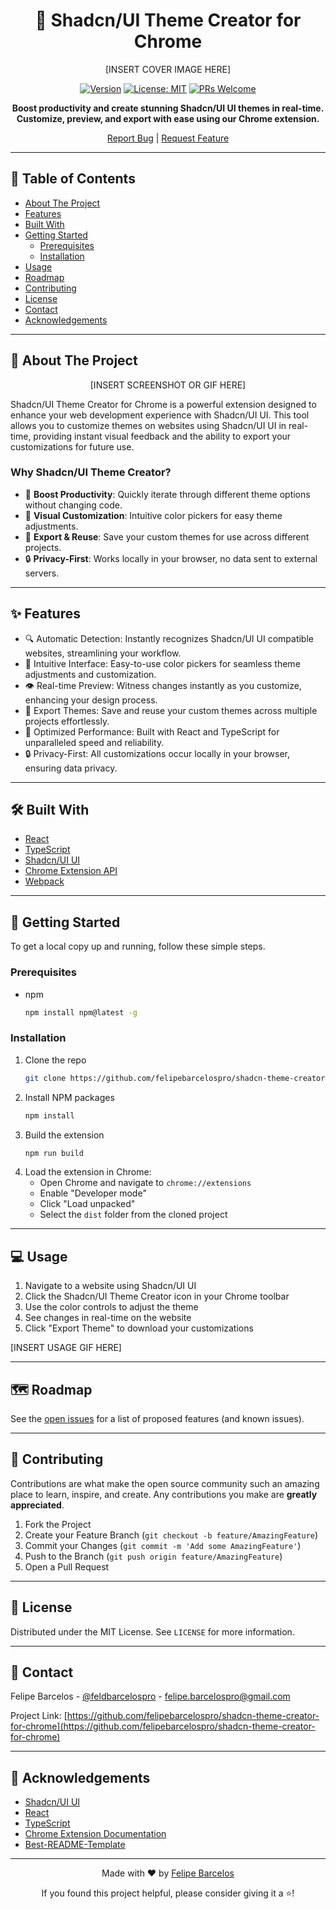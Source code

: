 <div align="center">

# 🎨 Shadcn/UI Theme Creator for Chrome

[INSERT COVER IMAGE HERE]

[![Version](https://img.shields.io/badge/version-1.0.0-blue.svg?cacheSeconds=2592000)](https://github.com/felipebarcelospro/shadcn-theme-creator-for-chrome)
[![License: MIT](https://img.shields.io/badge/License-MIT-yellow.svg)](https://opensource.org/licenses/MIT)
[![PRs Welcome](https://img.shields.io/badge/PRs-welcome-brightgreen.svg?style=flat-square)](http://makeapullrequest.com)

**Boost productivity and create stunning Shadcn/UI UI themes in real-time. Customize, preview, and export with ease using our Chrome extension.**

[Report Bug](https://github.com/felipebarcelospro/shadcn-theme-creator-for-chrome/issues) | [Request Feature](https://github.com/felipebarcelospro/shadcn-theme-creator-for-chrome/issues)

</div>

---

## 📖 Table of Contents

- [About The Project](#-about-the-project)
- [Features](#-features)
- [Built With](#-built-with)
- [Getting Started](#-getting-started)
  - [Prerequisites](#prerequisites)
  - [Installation](#installation)
- [Usage](#-usage)
- [Roadmap](#-roadmap)
- [Contributing](#-contributing)
- [License](#-license)
- [Contact](#-contact)
- [Acknowledgements](#-acknowledgements)

---

## 🌟 About The Project

<div align="center">

[INSERT SCREENSHOT OR GIF HERE]

</div>

Shadcn/UI Theme Creator for Chrome is a powerful extension designed to enhance your web development experience with Shadcn/UI UI. This tool allows you to customize themes on websites using Shadcn/UI UI in real-time, providing instant visual feedback and the ability to export your customizations for future use.

### Why Shadcn/UI Theme Creator?

- 🚀 **Boost Productivity**: Quickly iterate through different theme options without changing code.
- 🎨 **Visual Customization**: Intuitive color pickers for easy theme adjustments.
- 💾 **Export & Reuse**: Save your custom themes for use across different projects.
- 🔒 **Privacy-First**: Works locally in your browser, no data sent to external servers.

---

## ✨ Features

- 🔍 Automatic Detection: Instantly recognizes Shadcn/UI UI compatible websites, streamlining your workflow.
- 🎨 Intuitive Interface: Easy-to-use color pickers for seamless theme adjustments and customization.
- 👁️ Real-time Preview: Witness changes instantly as you customize, enhancing your design process.
- 💾 Export Themes: Save and reuse your custom themes across multiple projects effortlessly.
- 🚀 Optimized Performance: Built with React and TypeScript for unparalleled speed and reliability.
- 🔒 Privacy-First: All customizations occur locally in your browser, ensuring data privacy.

---

## 🛠 Built With

- [React](https://reactjs.org/)
- [TypeScript](https://www.typescriptlang.org/)
- [Shadcn/UI UI](https://ui.shadcn.com/)
- [Chrome Extension API](https://developer.chrome.com/docs/extensions/)
- [Webpack](https://webpack.js.org/)

---

## 🚀 Getting Started

To get a local copy up and running, follow these simple steps.

### Prerequisites

- npm
  ```sh
  npm install npm@latest -g
  ```

### Installation

1. Clone the repo
   ```sh
   git clone https://github.com/felipebarcelospro/shadcn-theme-creator-for-chrome.git
   ```
2. Install NPM packages
   ```sh
   npm install
   ```
3. Build the extension
   ```sh
   npm run build
   ```
4. Load the extension in Chrome:
   - Open Chrome and navigate to `chrome://extensions`
   - Enable "Developer mode"
   - Click "Load unpacked"
   - Select the `dist` folder from the cloned project

---

## 💻 Usage

1. Navigate to a website using Shadcn/UI UI
2. Click the Shadcn/UI Theme Creator icon in your Chrome toolbar
3. Use the color controls to adjust the theme
4. See changes in real-time on the website
5. Click "Export Theme" to download your customizations

[INSERT USAGE GIF HERE]

---

## 🗺 Roadmap

See the [open issues](https://github.com/felipebarcelospro/shadcn-theme-creator-for-chrome/issues) for a list of proposed features (and known issues).

---

## 🤝 Contributing

Contributions are what make the open source community such an amazing place to learn, inspire, and create. Any contributions you make are **greatly appreciated**.

1. Fork the Project
2. Create your Feature Branch (`git checkout -b feature/AmazingFeature`)
3. Commit your Changes (`git commit -m 'Add some AmazingFeature'`)
4. Push to the Branch (`git push origin feature/AmazingFeature`)
5. Open a Pull Request

---

## 📄 License

Distributed under the MIT License. See `LICENSE` for more information.

---

## 📧 Contact

Felipe Barcelos - [@feldbarcelospro](https://twitter.com/feldbarcelospro) - felipe.barcelospro@gmail.com

Project Link: [https://github.com/felipebarcelospro/shadcn-theme-creator-for-chrome](https://github.com/felipebarcelospro/shadcn-theme-creator-for-chrome)

---

## 🙏 Acknowledgements

- [Shadcn/UI UI](https://ui.shadcn.com/)
- [React](https://reactjs.org/)
- [TypeScript](https://www.typescriptlang.org/)
- [Chrome Extension Documentation](https://developer.chrome.com/docs/extensions/)
- [Best-README-Template](https://github.com/othneildrew/Best-README-Template)

---

<div align="center">

Made with ❤️ by [Felipe Barcelos](https://github.com/felipebarcelospro)

If you found this project helpful, please consider giving it a ⭐️!

</div>